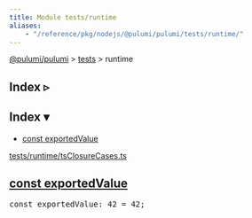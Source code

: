 ```yaml
---
title: Module tests/runtime
aliases:
    - "/reference/pkg/nodejs/@pulumi/pulumi/tests/runtime/"
---
```


<!-- WARNING: this page was generated by a tool. Do not edit it by hand. -->
<!-- To change it, please see https://github.com/pulumi/docs/tree/master/tools/tscdocgen. -->

<a href="../../">@pulumi/pulumi</a> &gt; <a href="../">tests</a> &gt; runtime

<div class="toggleVisible">
<div class="collapsed">
<h2 class="pdoc-module-header toggleButton" title="Click to show Index">Index ▹</h2>
</div>
<div class="expanded">
<h2 class="pdoc-module-header toggleButton" title="Click to hide Index">Index ▾</h2>
<div class="pdoc-module-contents">
<ul>
<li><a href="#exportedValue">const exportedValue</a></li>
</ul>

<a href="https://github.com/pulumi/pulumi/blob/29320af68beed0cf48cff5ad72c9e541c86b252d/sdk/nodejs/tests/runtime/tsClosureCases.ts">tests/runtime/tsClosureCases.ts</a> 
</div>
</div>
</div>


<h2 class="pdoc-module-header" id="exportedValue">
<a class="pdoc-member-name" href="https://github.com/pulumi/pulumi/blob/29320af68beed0cf48cff5ad72c9e541c86b252d/sdk/nodejs/tests/runtime/tsClosureCases.ts#L38">const <b>exportedValue</b></a>
</h2>
<div class="pdoc-module-contents">
<pre class="highlight"><span class='kd'>const</span> exportedValue: 42 = <span class='s2'>42</span>;</pre>
</div>
